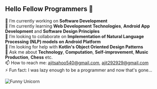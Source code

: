 ## Hello Fellow Programmers 👋

🔭 I’m currently working on **Software Development** <br>
🌱 I’m currently learning **Web Development Technologies**, **Android App Development** and **Software Design Principles** <br>
👯 I’m looking to collaborate on **Implementation of Natural Language Processing (NLP) models on Android Platform** <br>
🤔 I’m looking for help with **Kotlin's Object Oriented Design Patterns** <br>
💬 Ask me about **Technology**, **Computation**, **Self-improvement**, **Music Production**, **Chess** etc. <br>
📫 How to reach me: ajitsahoo540@gmail.com, ajit292929@gmail.com <br>
⚡ Fun fact: I was lazy enough to be a programmer and now that's gone...

![Funny Unicorn](https://i.pinimg.com/originals/9e/0e/dc/9e0edc3bf5589b737487f5680e2e9a46.gif)
